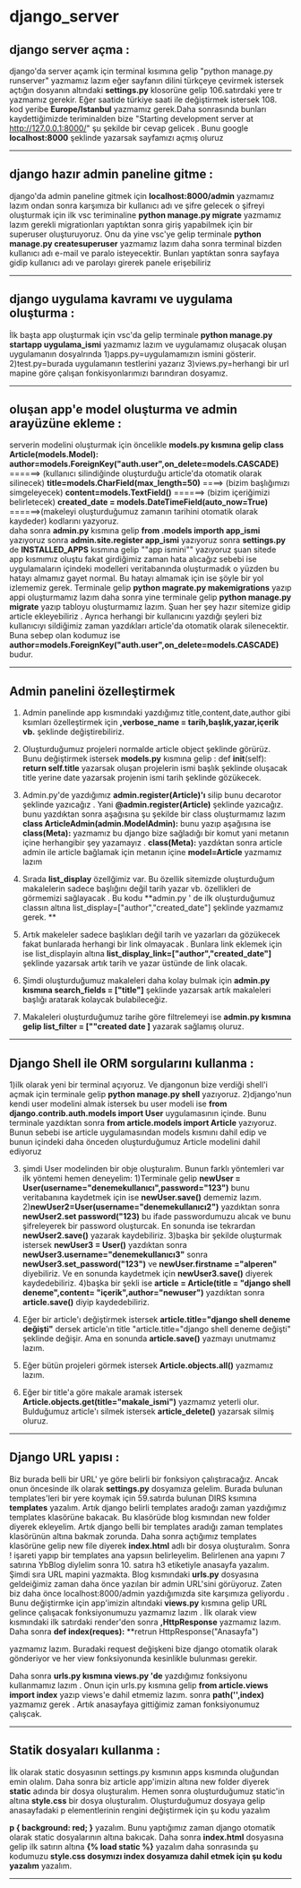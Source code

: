 # django_server

## django server açma : 

django'da server açamk için terminal kısımına gelip "python manage.py runserver" yazmamız lazım eğer sayfanın dilini türkçeye çevirmek istersek açtığın dosyanın
altındaki **settings.py** klosorüne gelip 106.satırdaki yere tr yazmamız gerekir. Eğer saatide türkiye saati ile değiştirmek istersek 108. kod yeribe **Europe/Istanbul**
yazmamız gerek.Daha sonrasında bunları kaydettiğimizde teriminalden bize "Starting development server at http://127.0.0.1:8000/" şu şekilde bir cevap gelicek . Bunu google **localhost:8000** şeklinde yazarsak sayfamızı açmış oluruz

----

## django hazır admin paneline gitme :

django'da admin paneline gitmek için **localhost:8000/admin** yazmamız lazım ondan sonra karşımıza bir kullanıcı adı ve şifre gelecek o şifreyi oluşturmak için ilk 
vsc teriminaline **python manage.py migrate** yazmamız lazım gerekli migrationları yaptıktan sonra giriş yapabilmek için bir superuser oluşturuyoruz. Onu da
yine vsc'ye gelip terminale **python manage.py createsuperuser** yazmamız lazım daha sonra terminal bizden kullanıcı adı e-mail ve paralo isteyecektir. Bunları yaptıktan sonra sayfaya gidip kullanıcı adı ve parolayı girerek panele erişebiliriz

----

## django uygulama kavramı ve uygulama oluşturma :

İlk başta app oluşturmak için vsc'da gelip terminale **python manage.py startapp uygulama_ismi** yazmamız lazım ve uygulamamız oluşacak 
oluşan uygulamanın dosyalrında
1)apps.py=uygulamamızın ismini gösterir.
2)test.py=burada uygulamanın testlerini yazarız
3)views.py=herhangi bir url mapine göre çalışan fonkisyonlarımızı barındıran dosyamız.

----

## oluşan app'e model oluşturma ve admin arayüzüne ekleme :

serverin modelini oluşturmak için öncelikle **models.py kısmına gelip**
**class Article(models.Model):**
    **author=models.ForeignKey("auth.user",on_delete=models.CASCADE)** ======> (kullanıcı silindiğinde oluşturduğu article'da otomatik olarak silinecek)
    **title=models.CharField(max_length=50)** ====>  (bizim başlığımızı simgeleyecek)
    **content=models.TextField()**  ======>   (bizim içeriğimizi belirletecek)
    **created_date = models.DateTimeField(auto_now=True)** ======>(makeleyi oluşturduğumuz zamanın tarihini otomatik olarak kaydeder)
kodlarını yazyoruz.    
daha sonra **admin.py** kısmına gelip 
**from .models importh  app_ismi** yazıyoruz
sonra
**admin.site.register app_ismi** yazıyoruz
sonra **settings.py** de **INSTALLED_APPS** kısmına gelip ""app ismini"" yazıyoruz
şuan sitede app kısmımız oluştu fakat girdiğimiz zaman hata alıcağız sebebi ise uygulamaların içindeki modelleri veritabanında oluşturmadık o yüzden bu hatayı almamız gayet normal. Bu hatayı almamak için ise şöyle bir yol izlememiz gerek. 
Terminale gelip **python magrate.py makemigrations** yazıp appi oluşturmamız lazım daha sonra yine terminale gelip **python manage.py migrate** yazıp tabloyu oluşturmamız lazım.
Şuan her şey hazır sitemize gidip article ekleyebiliriz . Ayrıca herhangi bir kullanıcını yazdığı şeyleri biz kullanıcıyı sildiğimiz zaman yazdıkları article'da otomatik olarak silenecektir. Buna sebep olan kodumuz ise **author=models.ForeignKey("auth.user",on_delete=models.CASCADE)** budur.

----

## Admin panelini özelleştirmek 

1) Admin panelinde app kısmındaki yazdığımız title,content,date,author gibi ksımları özelleştirmek için **,verbose_name = tarih,başlık,yazar,içerik vb.** şeklinde değiştirebiliriz.

2) Oluşturduğumuz projeleri normalde article object şeklinde görürüz. Bunu değiştirmek istersek **models.py** kısmına gelip : 
 def __init__(self):
    **return self.title** yazarsak oluşan projelerin ismi başlık şeklinde oluşacak title yerine date yazarsak projenin ismi tarih şeklinde gözükecek.
    
3) Admin.py'de yazdığımız **admin.register(Article)'ı** silip bunu decarotor şeklinde yazıcağız . Yani **@admin.register(Article)** şeklinde yazıcağız.
bunu yazdıktan sonra aşağısına şu şekilde bir class oluşturmamız lazım **class ArticleAdmin(admin.ModelAdmin):** bunu yazıp aşağısına ise **class(Meta):** yazmamız bu django bize sağladığı bir komut yani metanın içine herhangibir şey yazamayız . **class(Meta):** yazdıktan sonra article admin ile article bağlamak için metanın içine **model=Article** yazmamız lazım

4) Sırada **list_display** özellğimiz var. Bu özellik sitemizde oluşturduğum makalelerin sadece başlığını değil tarih yazar vb. özellikleri de görmemizi sağlayacak . Bu kodu **admin.py ' de ilk oluşturduğumuz classın altına  list_display=["author","created_date"] şeklinde yazmamız gerek. **

5) Artık makeleler sadece başlıkları  değil tarih ve yazarları da gözükecek fakat bunlarada herhangi bir link olmayacak . Bunlara link eklemek için ise
 list_displayin altına **list_display_link=["author","created_date"]** şeklinde yazarsak artık tarih ve yazar üstünde de link olacak.
 
 6) Şimdi oluşturduğumuz makaleleri daha kolay bulmak için **admin.py kısmına search_fields = ["title"]** şeklinde yazarsak artık makaleleri başlığı aratarak kolaycak bulabileceğiz.
 
 7)  Makaleleri oluşturduğumuz tarihe göre filtrelemeyi ise **admin.py kısmına gelip list_filter = [""created date ]** yazarak sağlamış oluruz.

----

## Django  Shell ile ORM sorgularını kullanma : 
1)ilk olarak yeni bir terminal açıyoruz. Ve djangonun bize verdiği shell'i açmak için terminale gelip **python manage.py shell** yazıyoruz.
2)django'nun kendi user modelini almak istersek bu  user modeli ise **from django.contrib.auth.models import User** uygulamasının içinde. Bunu terminale yazdıktan sonra **from article.models import Article** yazıyoruz. Bunun sebebi ise article uygulamasından models kısmını dahil edip ve bunun içindeki daha önceden oluşturduğumuz Article modelini dahil ediyoruz

3) şimdi User modelinden bir obje oluşturalım. Bunun farklı yöntemleri var ilk yöntemi hemen deneyelim:
    1)Terminale gelip **newUser = User(username="denemekullanıcı",password="123")** bunu veritabanına kaydetmek için ise **newUser.save()** dememiz lazım.
    2)**newUser2=User(username="denemekullanıcı2")** yazdıktan sonra **newUser2.set password("123)** bu ifade passwordumuzu alıcak ve bunu şifreleyerek bir password oluşturcak. En sonunda ise tekrardan **newUser2.save()** yazarak kaydebiliriz.
    3)başka bir şekilde oluşturmak istersek **newUser3 = User()** yazdıktan sonra **newUser3.username="denemekullanıcı3"** sonra **newUser3.set_password("123")** ve **newUser.firstname ="alperen"** diyebiliriz. Ve en sonunda kaydetmek için **newUser3.save()** diyerek kaydedebiliriz.
    4)başka bir şekli ise **article = Article(title = "django shell deneme",content= "içerik",author="newuser")** yazdıktan sonra **article.save()** diyip kaydedebiliriz.
  
4) Eğer bir article'ı değiştirmek istersek **article.title="django shell deneme değişti"** dersek article'ın title   "article.title="django shell deneme değişti" şeklinde değişir. Ama en sonunda **article.save()** yazmayı unutmamız lazım.
5) Eğer bütün projeleri görmek istersek **Article.objects.all()** yazmamız lazım.
6) Eğer bir title'a göre makale aramak istersek **Article.objects.get(title="makale_ismi")** yazmamız yeterli olur. Bulduğumuz article'ı silmek istersek **article_delete()** yazarsak silmiş oluruz. 

----

## Django URL  yapısı : 

Biz burada belli bir URL' ye göre belirli bir fonksiyon çalıştıracağız. Ancak onun öncesinde ilk olarak **settings.py** dosyamıza gelelim. Burada bulunan templates'leri bir yere koymak için 59.satırda bulunan DIRS ksımına **templates** yazalım. Artık django belirli templates aradoğı zaman yazdığımız templates klasörüne bakacak. Bu klasörüde blog kısmından new folder diyerek ekleyelim.  Artık django belli bir templates aradığı zaman templates klasörünün altına bakmak zorunda.  Daha sonra açtığımız templates klasörüne gelip new file diyerek **index.html** adlı bir dosya oluşturalım.
Sonra ! işareti yapıp bir templates ana yapsıın belirleyelim. Belirlenen ana yapını 7 satırına YbBlog diylelim sonra 10. satıra h3 etiketiyle anasayfa yazalım. Şimdi sıra URL mapini yazmakta. Blog kısmındaki **urls.py** dosyasına geldeiğimiz zaman daha önce yazılan bir admin URL'sini görüyoruz. Zaten biz daha önce localhost:8000/admin yazdığımızda site karşımıza geliyordu . Bunu değiştirmke için app'imizin altındaki **views.py** kısmına gelip URL gelince çalışacak fonksiyonumuzu yazmamız lazım . İlk olarak view kısmındaki ilk satırdaki render'den sonra **,HttpResponse** yazmamız lazım. Daha sonra
**def index(reques):**
    **retrun HttpResponse("Anasayfa")
 
 yazmamız lazım.
 Buradaki request değişkeni bize django otomatik olarak gönderiyor ve her view fonksiyonunda kesinlikle bulunması gerekir.
 
  Daha sonra **urls.py kısmına views.py 'de** yazdığımız fonksiyonu kullanmamız lazım . Onun için urls.py kısmına gelip **from article.views import index** yazıp views'e dahil etmemiz lazım.
  sonra  **path('',index)** yazmamız gerek . Artık anasayfaya gittiğimiz zaman fonksiyonumuz çalışcak.
  
  ----
  
  ## Statik dosyaları kullanma :
  İlk olarak static dosyasının settings.py kısmının apps kısmında oluğundan emin olalım. Daha sonra biz article app'imizin altına new folder diyerek **static** adında bir dosya oluşturalım. Hemen sonra oluşturduğumuz static'in altına **style.css** bir dosya oluşturalım. Oluşturduğumuz dosyaya gelip anasayfadaki p elementlerinin rengini değiştirmek için şu kodu yazalım
  
 **p {
      background: red;
     }**
yazalım. Bunu yaptığımız zaman django otomatik olarak static dosyalarının altına bakıcak. Daha sonra **index.html** dosyasına gelip ilk satırın altına **{% load static %}** yazalım daha sonrasında şu kodumuzu  **style.css dosymızı index dosyamıza dahil etmek için şu kodu yazalım**  <link rel="stylesheet" href = "{% static 'style.css' %}"> yazalım.

----

##
  
  
  
  
  



